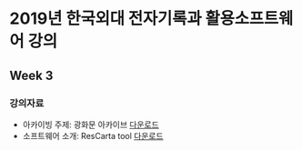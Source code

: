 # 2019년 한국외대 전자기록과 활용소프트웨어 강의
## Week 3
### 강의자료
- 아카이빙 주제: 광화문 아카이브 [다운로드](https://github.com/Choi-Francesco/2019-/raw/master/강의/Archive_Plan.pdf)
- 소프트웨어 소개: ResCarta tool [다운로드](https://github.com/Choi-Francesco/2019-/raw/master/강의/ResCarta_Review.pdf)
